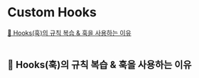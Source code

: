 # Custom Hooks

[📌 Hooks(훅)의 규칙 복습 & 훅을 사용하는 이유](#-hooks훅의-규칙-복습--훅을-사용하는-이유)<br>
<br>

## 📌 Hooks(훅)의 규칙 복습 & 훅을 사용하는 이유
